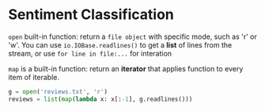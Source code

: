 # Sentiment Classification

`open` built-in function: 	return a `file object` with specific mode, such as 'r' or 'w'. You can use `io.IOBase.readlines()` to get a **list** of lines from the stream, or use `for line in file:...` for interation

`map` is a built-in function: return an **iterator** that applies function to every item of iterable.

```python
g = open('reviews.txt', 'r')
reviews = list(map(lambda x: x[:-1], g.readlines()))
```


